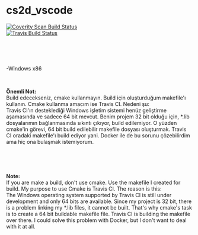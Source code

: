 # cs2d_vscode
 
<a href="https://scan.coverity.com/projects/requizm-cs2d_vscode">
  <img alt="Coverity Scan Build Status"
       src="https://scan.coverity.com/projects/20359/badge.svg"/>
</a><br/>

<a href="https://travis-ci.org/requizm/cs2d_vscode?utm_medium=notification&utm_source=github_status">
  <img alt="Travis Build Status"
       src="[![Build Status](https://travis-ci.org/requizm/cs2d_vscode.svg?branch=master)](https://travis-ci.org/requizm/cs2d_vscode)"/>
</a><br/>

<br/><br/><br/>

<p>-Windows x86</p>
<p>&nbsp;</p>
<p><strong>&Ouml;nemli Not:</strong><br />Build edecekseniz, cmake kullanmayın. Build i&ccedil;in oluşturduğum makefile'ı kullanın. Cmake kullanma amacım ise Travis CI.&nbsp;Nedeni şu:<br /> Travis CI'ın desteklediği Windows işletim sistemi hen&uuml;z geliştirme aşamasında ve sadece 64 bit mevcut. Benim projem 32 bit olduğu i&ccedil;in, *.lib dosyalarımın bağlanmasında sıkıntı &ccedil;ıkıyor, build edilemiyor. O y&uuml;zden cmake'in g&ouml;revi, 64 bit build edilebilir makefile dosyası oluşturmak. Travis CI oradaki makefile'ı build ediyor yani. Docker ile de bu sorunu &ccedil;&ouml;zebilirdim ama hi&ccedil; ona bulaşmak istemiyorum.</p>
<p>&nbsp;</p>
<p>&nbsp;</p>
<p><strong>Note:</strong><br />If you are make a build, don't use cmake. Use the makefile I created for build. My purpose to use Cmake is Travis CI. The reason is this:<br />The Windows operating system supported by Travis CI is still under development and only 64 bits are available. Since my project is 32 bit, there is a problem linking my *.lib files, it cannot be built. That's why cmake's task is to create a 64 bit buildable makefile file. Travis CI is building the makefile over there.&nbsp;I could solve this problem with Docker, but I don't want to deal with it at all.</p>
<p>&nbsp;</p>
